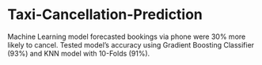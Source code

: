 # Taxi-Cancellation-Prediction
Machine Learning model forecasted bookings via phone were 30% more likely to cancel. Tested model’s accuracy using Gradient Boosting Classifier (93%) and KNN model with 10-Folds (91%).

